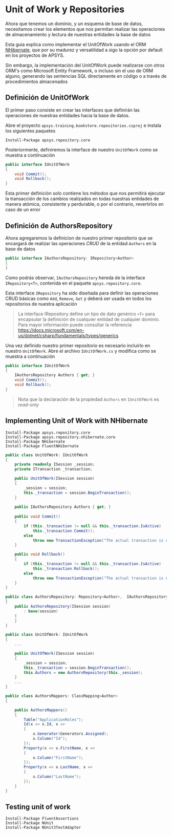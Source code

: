 # Unit of Work y Repositories

Ahora que tenemos un dominio, y un esquema de base de datos, necesitamos crear los elementos que nos permitan realizar las operaciones de almacenamiento y lectura de nuestras entidades la base de datos

Esta guia explica como implementar el UnitOfWork usando el ORM <a href="https://nhibernate.info/">NHibernate</a>, que por su madurez y versatilidad a sigo la opción por default en los proyectos de APSYS. 

Sin embargo, la implementación del UnitOfWork puede realizarse con otros ORM's como Microsoft Entity Framework, o incluso sin el uso de ORM alguno, generando las sentencias SQL directamente en código o a través de procedimientos almacenados

## Definición de UnitOfWork
El primer paso consiste en crear las interfaces que definirán las operaciones de nuestras entidades hacia la base de datos.

Abre el proyecto `apsys.training.bookstore.repositories.csproj` e instala los siguientes paquetes

```
Install-Package apsys.repository.core
```
Posteriormente, definiremos la interface de nuestro `UnitOfWork` como se muestra a continuación

```c#
public interface IUnitOfWork
{
    void Commit();
    void Rollback();
}
```
Esta primer definición solo contiene los métodos que nos permitirá ejecutar la transacción de los cambios realizados en todas nuestras entidades de manera atómica, consistente y perdurable, o por el contrario, revertirlos en caso de un error


## Definición de AuthorsRepository

Ahora agregaremos la definicion de nuestro primer repositorio que se encargará de realizar las operaciones *CRUD* de la entidad `Authors` en la base de datos

```c#
public interface IAuthorsRepository: IRepository<Author>
{
}
```

Como podrás observar, `IAuthorsRepository` hereda de la interface `IRepository<T>`, contenida en el paquete `apsys.repository.core`.

Esta interface `IRepository` ha sido diseñada para definir las operaciones CRUD básicas como `Add`, `Remove`, `Get` y deberá ser usada en todos los repositorios de nuestra aplicación

> La interface IRepository define un tipo de dato genérico `<T>` para encapsular la definición de cualquier entidad de cualquier dominio. Para mayor información puede consultar la referencia <a href="https://docs.microsoft.com/en-us/dotnet/csharp/fundamentals/types/generics">https://docs.microsoft.com/en-us/dotnet/csharp/fundamentals/types/generics</a>

Una vez definido nuestro primer repositorio es necesario incluirlo en nuestro `UnitOfWork`. Abre el archivo `IUnitOfWork.cs` y modifica como se muestra a continuación

```c#
public interface IUnitOfWork
{
    IAuthorsRepository Authors { get; }
    void Commit();
    void Rollback();
}
```

> Nota que la declaración de la propiedad `Authors` en `IUnitOfWork` es *read-only*

## Implementing Unit of Work with NHibernate

```
Install-Package apsys.repository.core
Install-Package apsys.repository.nhibernate.core
Install-Package NHibernate
Install-Package FluentNHibernate
```

```c#
public class UnitOfWork: IUnitOfWork
{
    private readonly ISession _session;
    private ITransaction _transaction;

    public UnitOfWork(ISession session)
    {
        _session = session;
        this._transaction = session.BeginTransaction();
    }
    
    public IAuthorsRepository Authors { get; }
    
    public void Commit()
    {
        if (this._transaction != null && this._transaction.IsActive)
            this._transaction.Commit();
        else
            throw new TransactionException("The actual transaction is not longer active");
    }

    public void Rollback()
    {
        if (this._transaction != null && this._transaction.IsActive)
            this._transaction.Rollback();
        else
            throw new TransactionException("The actual transaction is not longer active");
    }
}
```

```c#
public class AuthorsRepository: Repository<Author>,  IAuthorsRepository 
{
    public AuthorsRepository(ISession session) 
        : base(session)
    {
    }
}
```


```c#
public class UnitOfWork: IUnitOfWork
{    
    ...

    public UnitOfWork(ISession session)
    {
        _session = session;
        this._transaction = session.BeginTransaction();
        this.Authors = new AuthorsRepository(this._session);
    }    
    ...
}
```

```c#
public class AuthorsMappers: ClassMapping<Author>
{

    public AuthorsMappers()
    {
        Table("ApplicationRoles");
        Id(x => x.Id, x =>
        {
            x.Generator(Generators.Assigned);
            x.Column("Id");
        });
        Property(x => x.FirstName, x =>
        {
            x.Column("FirstName");
        });            
        Property(x => x.LastName, x =>
        {
            x.Column("LastName");
        });
    }
}
```

## Testing unit of work

```
Install-Package FluentAssertions
Install-Package NUnit
Install-Package NUnit3TestAdapter
```


